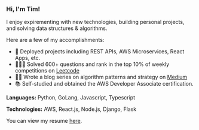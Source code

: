 ### Hi, I'm Tim!
I enjoy expirementing with new technologies, building personal projects, and solving data structures & algorithms.

Here are a few of my accomplishments:
- 🚀&nbsp;Deployed projects including REST APIs, AWS Microservices, React Apps, etc.
- 👨🏻‍💻&nbsp;Solved 600+ questions and rank in the top 10% of weekly competitions on [Leetcode](https://Leetcode.com/teampark)
- ✍🏼&nbsp;Wrote a blog series on algorithm patterns and strategy on [Medium](https://Medium.com/@timpark0807)
- 📚&nbsp;Self-studied and obtained the AWS Developer Associate certification.

**Languages:** Python, GoLang, Javascript, Typescript

**Technologies:** AWS, React.js, Node.js, Django, Flask

You can view my resume [here](https://github.com/timpark0807/self-taught-swe/blob/master/Tim%20Park%20-%20Resume.pdf).